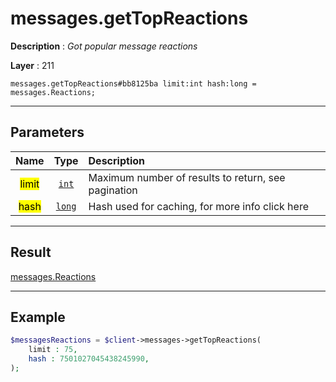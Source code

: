 # messages.getTopReactions

**Description** : *Got popular message reactions*

**Layer** : 211

```tl
messages.getTopReactions#bb8125ba limit:int hash:long = messages.Reactions;
```

---

## Parameters

| Name | Type | Description |
| :---: | :---: | :--- |
| <mark>limit</mark> | [`int`](type/int) | Maximum number of results to return, see pagination |
| <mark>hash</mark> | [`long`](type/long) | Hash used for caching, for more info click here |

---

## Result

[messages.Reactions](type/messages.Reactions)

---

## Example

```php
$messagesReactions = $client->messages->getTopReactions(
	limit : 75,
	hash : 7501027045438245990,
);
```